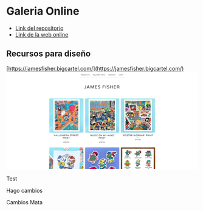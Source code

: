 # Galeria Online
- [Link del repositorio](https://github.com/Smmook/galeria-online.git)
- [Link de la web online](https://smmook.github.io/galeria-online/)

## Recursos para diseño

[https://jamesfisher.bigcartel.com/](https://jamesfisher.bigcartel.com/)
![](./design/Screenshot%202022-04-26%20at%2020-02-31%20james%20fisher.jpg)

Test


Hago cambios

Cambios Mata
